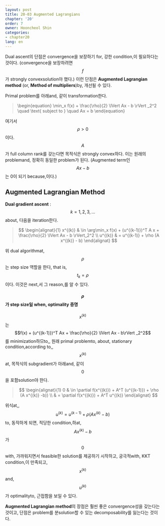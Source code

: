 ```yaml
---
layout: post
title: 20-03 Augmented Lagrangians
chapter: '20'
order: 7
owner: Hooncheol Shin
categories:
- chapter20
lang: en
---
```


Dual ascent의 단점은 convergence을 보장하기 for, 강한 condition,이 필요하다는 것이다. (convergence을 보장하려면 $$f$$가 strongly convexsolution야 했다.) 이런 단점은 **Augmented Lagrangian method** (or, **Method of multipliers**)by, 개선될 수 있다. 

Primal problem를 아래and, 같이 transformation한다. 
>\begin{equation}
\min_x f(x) + \frac{\rho}{2} \lVert Ax - b \rVert _2^2 \quad \text{ subject to } \quad Ax = b
\end{equation}

여기서 $$\rho > 0$$이다. $$A$$가 full column rank를 갖는다면 목적식은 strongly convex하다. 이는 원래의 problemand, 정확히 동일한 problem가 된다. (Augmented term인 $$Ax - b$$는 0이 되기 because,이다.)

## Augmented Lagrangian Method
**Dual gradient ascent** : $$k=1,2,3,\dots$$about, 다음을 iteration한다. 
> $$
> \begin{alignat}{1}
> x^{(k)} & \in \arg\min_x f(x) + (u^{(k-1)})^T A x + \frac{\rho}{2} \lVert Ax - b \rVert_2^2  \\
> u^{(k)} & = u^{(k-1)} + \rho (A x^{(k)} - b)
> \end{alignat}
> $$

위 dual algorithmat, $$\rho$$는 step size 역할을 한다, that is, $$t_k=\rho$$이다. 이것은 next,서 그 reason,를 알 수 있다. 

#### $$\rho$$가 step size일 when, optimality 증명

$$x^{(k)}$$는 $$f(x) + (u^{(k-1)})^T Ax + \frac{\rho}{2} \lVert Ax - b\rVert _2^2$$ 를 minimization하므to,, 
원래 primal problemto, about, stationary condition,according to,, $$x^{(k)}$$at, 목적식의 subgradient가 아래and, 같이 $$0$$을 포함solution야 한다. 

> $$
> \begin{alignat}{1}
> 0 & \in \partial f(x^{(k)}) + A^T (u^{(k-1)}) + \rho (A x^{(k)} -b))  \\
>   & = \partial f(x^{(k)}) + A^T u^{(k)}
> \end{alignat}
> $$

위식at,, $$u^{(k)} = u^{(k-1)} + \rho (A x^{(k)} - b)$$to, 동작하게 되면, 적당한 condition,하at, $$Ax^{(k)}-b$$가 $$0$$with, 가까워지면서 feasible한 solution를 제공하기 시작하고, 궁극적with, KKT condition,이 만족되고, $$x^{(k)}$$and, $$u^{(k)}$$가 optimalityto, 근접함을 보일 수 있다.  

**Augmented Lagrangian method**의 장점은 훨씬 좋은 convergence성을 갖는다는 것이고, 단점은 problem를 분solution할 수 있는 decomposability를 잃는다는 것이다.
